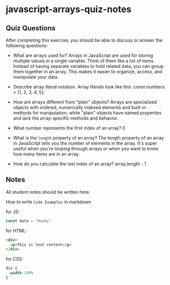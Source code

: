 # javascript-arrays-quiz-notes

## Quiz Questions

After completing this exercise, you should be able to discuss or answer the following questions:

- What are arrays used for?
Arrays in JavaScript are used for storing multiple values in a single variable. Think of them like a list of items. Instead of having separate variables to hold related data, you can group them together in an array. This makes it easier to organize, access, and manipulate your data.

- Describe array literal notation.
Array literals look like this:
const numbers = [1, 2, 3, 4, 5];

- How are arrays different from "plain" objects?
Arrays are specialized objects with ordered, numerically indexed elements and built-in methods for manipulation, while "plain" objects have named properties and lack the array-specific methods and behavior.

- What number represents the first index of an array?
0

- What is the `length` property of an array?
The length property of an array in JavaScript tells you the number of elements in the array. It's super useful when you're looping through arrays or when you want to know how many items are in an array.

- How do you calculate the last index of an array?
array.length - 1


## Notes

All student notes should be written here.


How to write `Code Examples` in markdown

for JS:
```javascript
const data = "Howdy"
```

for HTML:
```html
<div>
  <p>This is text content</p>
</div>
```

for CSS:
```css
div {
  width:100%
}
```
